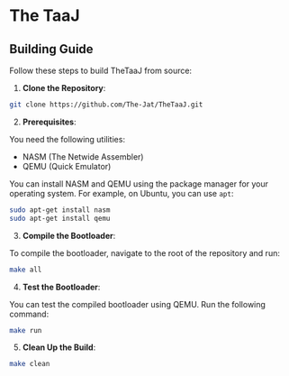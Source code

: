 
# The TaaJ

## Building Guide


Follow these steps to build TheTaaJ from source:

1. **Clone the Repository**:

```sh
git clone https://github.com/The-Jat/TheTaaJ.git
```

2. **Prerequisites**:

You need the following utilities:
- NASM (The Netwide Assembler)
- QEMU (Quick Emulator)

You can install NASM and QEMU using the package manager for your operating system. For example, on Ubuntu, you can use `apt`:

```sh
sudo apt-get install nasm
sudo apt-get install qemu
```

3. **Compile the Bootloader**:

To compile the bootloader, navigate to the root of the repository and run:

```sh
make all
```

4. **Test the Bootloader**: 

You can test the compiled bootloader using QEMU. Run the following command:

```sh
make run
```

5. **Clean Up the Build**:
```sh
make clean
```
